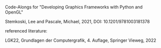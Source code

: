 Code-Alongs for "Developing Graphics Frameworks with Python and OpenGL"

Stemkoski, Lee and Pascale, Michael, 2021, DOI: 10.1201/9781003181378

referenced literature:

LGK22, Grundlagen der Computergrafik, 4. Auflage, Springer Vieweg, 2022
